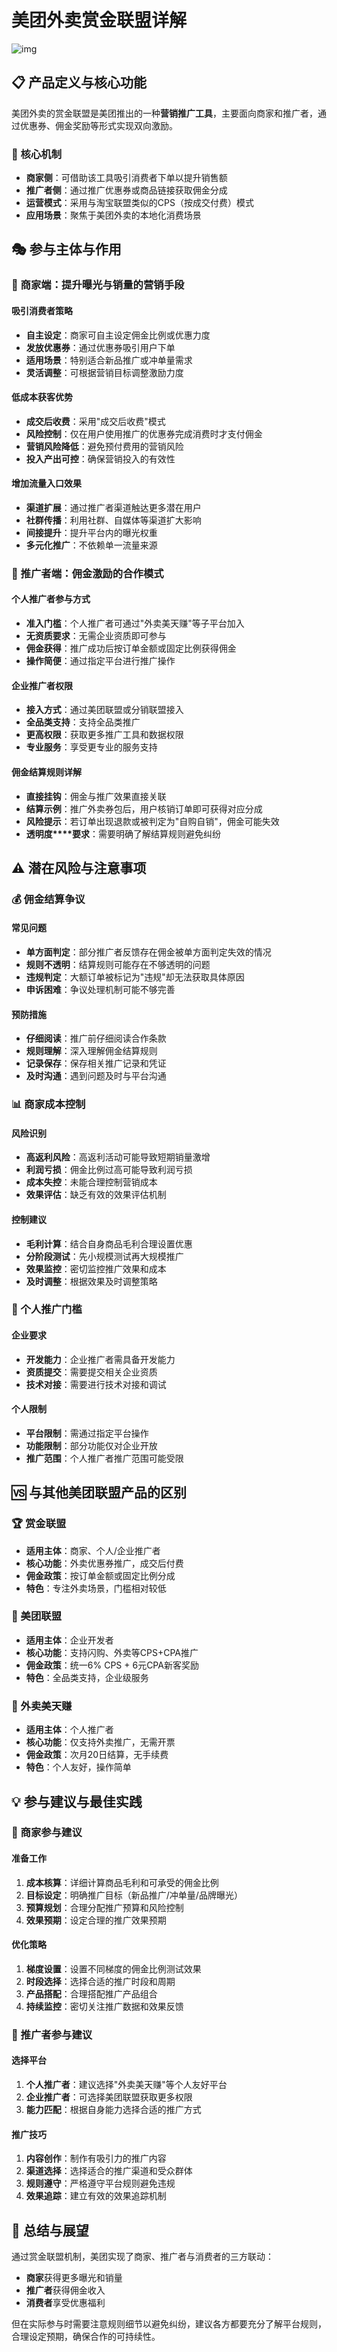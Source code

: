 # 美团外卖赏金联盟详解

![img](https://ev42nm8mkac.feishu.cn/space/api/box/stream/download/asynccode/?code=ZTEzOWFlNmI2ODlkYjRhMzI0NGRhMDU3YjFkOGFlNWJfYU9DcmlWQXBDRUVuWEJYcXdPUkhmbEI4bzRRQVVMYjFfVG9rZW46SzJwRWJFZlNXbzIzNVZ4eENad2N4M2xzbjhkXzE3NTkwNDI0MDI6MTc1OTA0NjAwMl9WNA)

## 📋 产品定义与核心功能

美团外卖的赏金联盟是美团推出的一种**营销推广工具**，主要面向商家和推广者，通过优惠券、佣金奖励等形式实现双向激励。

### 🎯 核心机制

- **商家侧**：可借助该工具吸引消费者下单以提升销售额
- **推广者侧**：通过推广优惠券或商品链接获取佣金分成
- **运营模式**：采用与淘宝联盟类似的CPS（按成交付费）模式
- **应用场景**：聚焦于美团外卖的本地化消费场景

## 🎭 参与主体与作用

### 🏪 商家端：提升曝光与销量的营销手段

#### 吸引消费者策略

- **自主设定**：商家可自主设定佣金比例或优惠力度
- **发放优惠券**：通过优惠券吸引用户下单
- **适用场景**：特别适合新品推广或冲单量需求
- **灵活调整**：可根据营销目标调整激励力度

#### 低成本获客优势

- **成交后收费**：采用"成交后收费"模式
- **风险控制**：仅在用户使用推广的优惠券完成消费时才支付佣金
- **营销风险降低**：避免预付费用的营销风险
- **投入产出可控**：确保营销投入的有效性

#### 增加流量入口效果

- **渠道扩展**：通过推广者渠道触达更多潜在用户
- **社群传播**：利用社群、自媒体等渠道扩大影响
- **间接提升**：提升平台内的曝光权重
- **多元化推广**：不依赖单一流量来源

### 👥 推广者端：佣金激励的合作模式

#### 个人推广者参与方式

- **准入门槛**：个人推广者可通过"外卖美天赚"等子平台加入
- **无资质要求**：无需企业资质即可参与
- **佣金获得**：推广成功后按订单金额或固定比例获得佣金
- **操作简便**：通过指定平台进行推广操作

#### 企业推广者权限

- **接入方式**：通过美团联盟或分销联盟接入
- **全品类支持**：支持全品类推广
- **更高权限**：获取更多推广工具和数据权限
- **专业服务**：享受更专业的服务支持

#### 佣金结算规则详解

- **直接挂钩**：佣金与推广效果直接关联
- **结算示例**：推广外卖券包后，用户核销订单即可获得对应分成
- **风险提示**：若订单出现退款或被判定为"自购自销"，佣金可能失效
- **透明度****要求**：需要明确了解结算规则避免纠纷

## ⚠️ 潜在风险与注意事项

### 💰 佣金结算争议

#### 常见问题

- **单方面判定**：部分推广者反馈存在佣金被单方面判定失效的情况
- **规则不透明**：结算规则可能存在不够透明的问题
- **违规判定**：大额订单被标记为"违规"却无法获取具体原因
- **申诉困难**：争议处理机制可能不够完善

#### 预防措施

- **仔细阅读**：推广前仔细阅读合作条款
- **规则理解**：深入理解佣金结算规则
- **记录保存**：保存相关推广记录和凭证
- **及时沟通**：遇到问题及时与平台沟通

### 📊 商家成本控制

#### 风险识别

- **高返利风险**：高返利活动可能导致短期销量激增
- **利润亏损**：佣金比例过高可能导致利润亏损
- **成本失控**：未能合理控制营销成本
- **效果评估**：缺乏有效的效果评估机制

#### 控制建议

- **毛利计算**：结合自身商品毛利合理设置优惠
- **分阶段测试**：先小规模测试再大规模推广
- **效果监控**：密切监控推广效果和成本
- **及时调整**：根据效果及时调整策略

### 🚪 个人推广门槛

#### 企业要求

- **开发能力**：企业推广者需具备开发能力
- **资质提交**：需要提交相关企业资质
- **技术对接**：需要进行技术对接和调试

#### 个人限制

- **平台限制**：需通过指定平台操作
- **功能限制**：部分功能仅对企业开放
- **推广范围**：个人推广者推广范围可能受限

## 🆚 与其他美团联盟产品的区别

### 🏆 赏金联盟

- **适用主体**：商家、个人/企业推广者
- **核心功能**：外卖优惠券推广，成交后付费
- **佣金政策**：按订单金额或固定比例分成
- **特色**：专注外卖场景，门槛相对较低

### 🤝 美团联盟

- **适用主体**：企业开发者
- **核心功能**：支持闪购、外卖等CPS+CPA推广
- **佣金政策**：统一6% CPS + 6元CPA新客奖励
- **特色**：全品类支持，企业级服务

### 💎 外卖美天赚

- **适用主体**：个人推广者
- **核心功能**：仅支持外卖推广，无需开票
- **佣金政策**：次月20日结算，无手续费
- **特色**：个人友好，操作简单

## 💡 参与建议与最佳实践

### 🏪 商家参与建议

#### 准备工作

1. **成本核算**：详细计算商品毛利和可承受的佣金比例
2. **目标设定**：明确推广目标（新品推广/冲单量/品牌曝光）
3. **预算规划**：合理分配推广预算和风险控制
4. **效果预期**：设定合理的推广效果预期

#### 优化策略

1. **梯度设置**：设置不同梯度的佣金比例测试效果
2. **时段选择**：选择合适的推广时段和周期
3. **产品搭配**：合理搭配推广产品组合
4. **持续监控**：密切关注推广数据和效果反馈

### 👥 推广者参与建议

#### 选择平台

1. **个人推广者**：建议选择"外卖美天赚"等个人友好平台
2. **企业推广者**：可选择美团联盟获取更多权限
3. **能力匹配**：根据自身能力选择合适的推广方式

#### 推广技巧

1. **内容创作**：制作有吸引力的推广内容
2. **渠道选择**：选择适合的推广渠道和受众群体
3. **规则遵守**：严格遵守平台规则避免违规
4. **效果追踪**：建立有效的效果追踪机制

## 🔄 总结与展望

通过赏金联盟机制，美团实现了商家、推广者与消费者的三方联动：

- **商家**获得更多曝光和销量
- **推广者**获得佣金收入
- **消费者**享受优惠福利

但在实际参与时需要注意规则细节以避免纠纷，建议各方都要充分了解平台规则，合理设定预期，确保合作的可持续性。